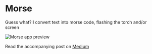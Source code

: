 # Morse
Guess what? I convert text into morse code, flashing the torch and/or screen

![Morse app preview](https://cdn-images-1.medium.com/max/1600/1*HOxkHP1-gjVV7x3B-hg2TA.png)

Read the accompanying post on [Medium](https://medium.com/@thenamesjames/project-twelve-79a42d323bb5#.9f1516tpe)
